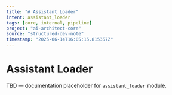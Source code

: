 ```yaml
---
title: "# Assistant Loader"
intent: assistant_loader
tags: [core, internal, pipeline]
project: "ai-architect-core"
source: "structured-dev-note"
timestamp: "2025-06-14T16:05:15.815357Z"
---
```


# Assistant Loader

TBD — documentation placeholder for `assistant_loader` module.
